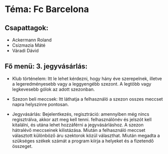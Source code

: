 # Téma: Fc Barcelona
## Csapattagok: 
- Ackermann Roland
- Csizmazia Máté
- Váradi Dávid



## Fő menü: 3. jegyvásárlás:
- Klub történelem: Itt le lehet kérdezni, hogy hány éve szerepelnek, illetve a legeredményesebb vagy a leggyengébb szezont. A legtöbb vagy legkevesebb gólok az adott  szezonban.

- Szezon beli meccsek: Itt láthatja a felhasználó a szezon osszes meccset napra helyszinre pontosan.

- Jegyvásárlás: Bejelentkezés, regisztráció: amennyiben még nincs regisztrálva, akkor azt meg kell tenni. felhasználónév és jelszót kell kitalálni, és utána lehet hozzáférni a jegyvásárláshoz. A szezon hátralévő meccseinek kilistázása. Miután a felhasználó meccset választott különböző áru szektorok közül választhat. Miután megadta a szükséges székek számát a program kiírja a helyeket és a fizetendő összeget.

 
 

